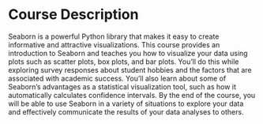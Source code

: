 # Course Description
Seaborn is a powerful Python library that makes it easy to create informative and attractive visualizations. 
This course provides an introduction to Seaborn and teaches you how to visualize your data using plots such as scatter plots, box plots, and bar plots. 
You’ll do this while exploring survey responses about student hobbies and the factors that are associated with academic success. 
You’ll also learn about some of Seaborn’s advantages as a statistical visualization tool, such as how it automatically calculates confidence intervals. 
By the end of the course, you will be able to use Seaborn in a variety of situations to explore your data and effectively communicate the results of your data analyses to others.
